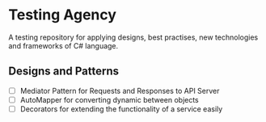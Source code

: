 # Testing Agency
A testing repository for applying designs, best practises, new technologies and frameworks of C# language.

## Designs and Patterns
- [ ] Mediator Pattern for Requests and Responses to API Server
- [ ] AutoMapper for converting dynamic between objects
- [ ] Decorators for extending the functionality of a service easily
